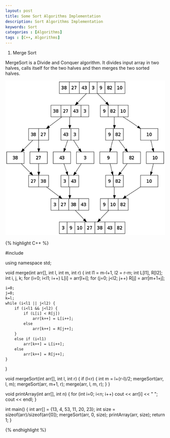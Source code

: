 ```yaml
---
layout: post
title: Some Sort Algorithms Implementation
description: Sort Algorithms Implementation
keywords: Sort
categories : [Algorithms]
tags : [C++, Algorithms]
---
```


1. Merge Sort

MergeSort is a Divide and Conquer algorithm. It divides input array in two halves, calls itself for the two halves and then merges the two sorted halves. 

![](/images/algorithms/merge.png)

{% highlight C++ %}

#include <iostream>

using namespace std;

void merge(int arr[], int l, int m, int r) {
    int l1 = m-l+1, l2 = r-m;
    int L[l1], R[l2];
    int i, j, k;
    for (i=0; i<l1; i++)
        L[i] = arr[l+i];
    for (j=0; j<l2; j++)
        R[j] = arr[m+1+j];
    
    i=0;
    j=0;
    k=l;
    while (i<l1 || j<l2) {
        if (i<l1 && j<l2) {
            if (L[i] < R[j])
                arr[k++] = L[i++];
            else
                arr[k++] = R[j++];
        }
        else if (i<l1)
            arr[k++] = L[i++];
        else
            arr[k++] = R[j++];
    }
    
    
}

void mergeSort(int arr[], int l, int r) {
    if (l<r) {
        int m = l+(r-l)/2;
        mergeSort(arr, l, m);
        mergeSort(arr, m+1, r);
        merge(arr, l, m, r);
    }
}

void printArray(int arr[], int n) {
    for (int i=0; i<n; i++)
        cout << arr[i] << " ";
    cout << endl;
}

int main() {
    int arr[] = {13, 4, 53, 11, 20, 23};
    int size = sizeof(arr)/sizeof(arr[0]);
    mergeSort(arr, 0, size);
    printArray(arr, size);
    return 1;
}

{% endhighlight %}

